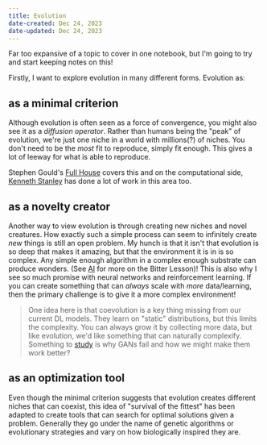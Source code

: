 ```yaml
---
title: Evolution
date-created: Dec 24, 2023
date-updated: Dec 24, 2023
---
```


Far too expansive of a topic to cover in one notebook, but I'm going to try and start keeping notes on this!

Firstly, I want to explore evolution in many different forms. 
Evolution as:

## as a minimal criterion

Although evolution is often seen as a force of convergence, you might also see it as a *diffusion operator*. Rather than humans being the "peak" of evolution, we're just one niche in a world with millions(?) of niches. You don't need to be the *most* fit to reproduce, simply fit enough. This gives a lot of leeway for what is able to reproduce.

Stephen Gould's [Full House](https://en.wikipedia.org/wiki/Full_House:_The_Spread_of_Excellence_from_Plato_to_Darwin) covers this and on the computational side, [Kenneth Stanley](http://eplex.cs.ucf.edu/papers/brant_gecco17.pdf) has done a lot of work in this area too.

## as a novelty creator

Another way to view evolution is through creating new niches and novel creatures. How exactly such a simple process can seem to infinitely create *new* things is still an open problem. My hunch is that it isn't that evolution is so deep that makes it amazing, but that the environment it is in is so complex. Any simple enough algorithm in a complex enough substrate can produce wonders. (See [AI](ai) for more on the Bitter Lesson)! This is also why I see so much promise with neural networks and reinforcement learning. If you can create something that can *always* scale with *more* data/learning, then the primary challenge is to give it a more complex environment!

> One idea here is that coevolution is a key thing missing from our current DL models. They learn on "static" distributions, but this limits the complexity. You can always grow it by collecting more data, but like evolution, we'd like something that can naturally complexify. Something to [study](learning-list) is why GANs fail and how we might make them work better?

## as an optimization tool

Even though the minimal criterion suggests that evolution creates different niches that can coexist, this idea of "survival of the fittest" has been adapted to create tools that can search for optimal solutions given a problem. Generally they go under the name of genetic algorithms or evolutionary strategies and vary on how biologically inspired they are. 

